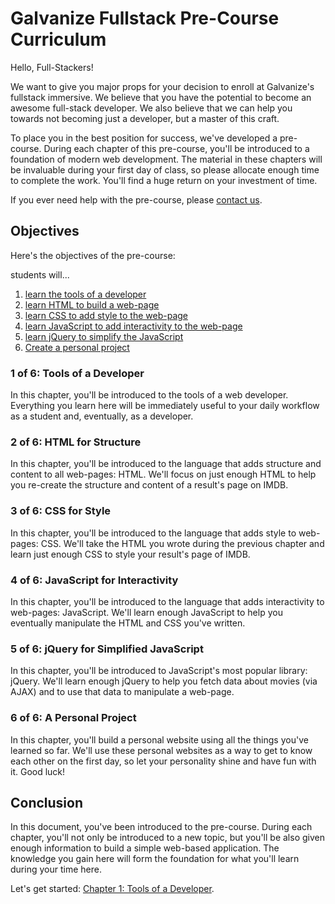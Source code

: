 # Galvanize Fullstack Pre-Course Curriculum
Hello, Full-Stackers!

We want to give you major props for your decision to enroll at Galvanize's fullstack immersive. We believe that you have the potential to become an awesome full-stack developer. We also believe that we can help you towards not becoming just a developer, but a master of this craft.

To place you in the best position for success, we've developed a pre-course. During each chapter of this pre-course, you'll be introduced to a foundation of modern web development. The material in these chapters will be invaluable during your first day of class, so please allocate enough time to complete the work. You'll find a huge return on your investment of time.

If you ever need help with the pre-course, please [contact us][contact-us].

## Objectives
Here's the objectives of the pre-course:

students will...

1. [learn the tools of a developer][1]
2. [learn HTML to build a web-page][2]
3. [learn CSS to add style to the web-page][3]
4. [learn JavaScript to add interactivity to the web-page][4]
5. [learn jQuery to simplify the JavaScript][5]
6. [Create a personal project][6]

### 1 of 6: Tools of a Developer
In this chapter, you'll be introduced to the tools of a web developer. Everything you learn here will be immediately useful to your daily workflow as a student and, eventually, as a developer.

### 2 of 6: HTML for Structure
In this chapter, you'll be introduced to the language that adds structure and content to all web-pages: HTML. We'll focus on just enough HTML to help you re-create the structure and content of a result's page on IMDB.

### 3 of 6: CSS for Style
In this chapter, you'll be introduced to the language that adds style to web-pages: CSS. We'll take the HTML you wrote during the previous chapter and learn just enough CSS to style your result's page of IMDB.

### 4 of 6: JavaScript for Interactivity
In this chapter, you'll be introduced to the language that adds interactivity to web-pages: JavaScript. We'll learn enough JavaScript to help you eventually manipulate the HTML and CSS you've written.

### 5 of 6: jQuery for Simplified JavaScript
In this chapter, you'll be introduced to JavaScript's most popular library: jQuery. We'll learn enough jQuery to help you fetch data about movies (via AJAX) and to use that data to manipulate a web-page.

### 6 of 6: A Personal Project
In this chapter, you'll build a personal website using all the things you've learned so far. We'll use these personal websites as a way to get to know each other on the first day, so let your personality shine and have fun with it. Good luck!

## Conclusion
In this document, you've been introduced to the pre-course. During each chapter, you'll not only be introduced to a new topic, but you'll be also given enough information to build a simple web-based application. The knowledge you gain here will form the foundation for what you'll learn during your time here.

Let's get started: [Chapter 1: Tools of a Developer][next-page].

[1]: #1-of-6-tools-of-a-developer
[2]: #2-of-6-html-for-structure
[3]: #3-of-6-css-for-style
[4]: #4-of-6-javascript-for-interactivity
[5]: #5-of-6-jquery-for-simplified-javascript
[6]: #6-of-6-a-personal-project

[contact-us]: mailto:jonathan@galvanize.com
[next-page]: ./_01_tools
